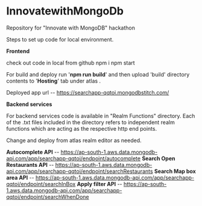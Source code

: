 # InnovatewithMongoDb
Repository for "Innovate with MongoDB" hackathon

Steps to set up code for local environment.

**Frontend**

check out code in local from github
npm i
npm start

For build and deploy run '**npm run build**' and then upload 'build' directory contents to '**Hosting**' tab under atlas .

Deployed app url -- https://searchapp-qqtoi.mongodbstitch.com/

**Backend services**

For backend services code is available in "Realm Functions" directory. Each of the .txt files included in the directory refers to independent realm functions which are acting as the respective http end points.

Change and deploy from atlas realm editor as needed.

**Autocomplete API** -- https://ap-south-1.aws.data.mongodb-api.com/app/searchapp-qqtoi/endpoint/autocomplete
**Search Open Restaurants API** -- https://ap-south-1.aws.data.mongodb-api.com/app/searchapp-qqtoi/endpoint/searchRestaurants
**Search Map box area API** -- https://ap-south-1.aws.data.mongodb-api.com/app/searchapp-qqtoi/endpoint/searchInBox
**Apply filter API** -- https://ap-south-1.aws.data.mongodb-api.com/app/searchapp-qqtoi/endpoint/searchWhenDone
